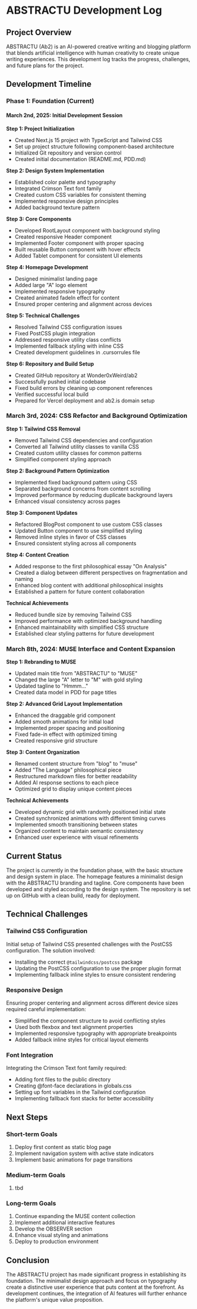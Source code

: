# ABSTRACTU Development Log

## Project Overview
ABSTRACTU (Ab2) is an AI-powered creative writing and blogging platform that blends artificial intelligence with human creativity to create unique writing experiences. This development log tracks the progress, challenges, and future plans for the project.

## Development Timeline

### Phase 1: Foundation (Current)

#### March 2nd, 2025: Initial Development Session

**Step 1: Project Initialization**
- Created Next.js 15 project with TypeScript and Tailwind CSS
- Set up project structure following component-based architecture
- Initialized Git repository and version control
- Created initial documentation (README.md, PDD.md)

**Step 2: Design System Implementation**
- Established color palette and typography
- Integrated Crimson Text font family
- Created custom CSS variables for consistent theming
- Implemented responsive design principles
- Added background texture pattern

**Step 3: Core Components**
- Developed RootLayout component with background styling
- Created responsive Header component
- Implemented Footer component with proper spacing
- Built reusable Button component with hover effects
- Added Tablet component for consistent UI elements

**Step 4: Homepage Development**
- Designed minimalist landing page
- Added large "A" logo element
- Implemented responsive typography
- Created animated fadeIn effect for content
- Ensured proper centering and alignment across devices

**Step 5: Technical Challenges**
- Resolved Tailwind CSS configuration issues
- Fixed PostCSS plugin integration
- Addressed responsive utility class conflicts
- Implemented fallback styling with inline CSS
- Created development guidelines in .cursorrules file

**Step 6: Repository and Build Setup**
- Created GitHub repository at Wonder0xWeird/ab2
- Successfully pushed initial codebase
- Fixed build errors by cleaning up component references
- Verified successful local build
- Prepared for Vercel deployment and ab2.is domain setup

### March 3rd, 2024: CSS Refactor and Background Optimization

**Step 1: Tailwind CSS Removal**
- Removed Tailwind CSS dependencies and configuration
- Converted all Tailwind utility classes to vanilla CSS
- Created custom utility classes for common patterns
- Simplified component styling approach

**Step 2: Background Pattern Optimization**
- Implemented fixed background pattern using CSS
- Separated background concerns from content scrolling
- Improved performance by reducing duplicate background layers
- Enhanced visual consistency across pages

**Step 3: Component Updates**
- Refactored BlogPost component to use custom CSS classes
- Updated Button component to use simplified styling
- Removed inline styles in favor of CSS classes
- Ensured consistent styling across all components

**Step 4: Content Creation**
- Added response to the first philosophical essay "On Analysis"
- Created a dialog between different perspectives on fragmentation and naming
- Enhanced blog content with additional philosophical insights
- Established a pattern for future content collaboration

**Technical Achievements**
- Reduced bundle size by removing Tailwind CSS
- Improved performance with optimized background handling
- Enhanced maintainability with simplified CSS structure
- Established clear styling patterns for future development

### March 8th, 2024: MUSE Interface and Content Expansion

**Step 1: Rebranding to MUSE**
- Updated main title from "ABSTRACTU" to "MUSE"
- Changed the large "A" letter to "M" with gold styling
- Updated tagline to "Hmmm..."
- Created data model in PDD for page titles

**Step 2: Advanced Grid Layout Implementation**
- Enhanced the draggable grid component
- Added smooth animations for initial load
- Implemented proper spacing and positioning
- Fixed fade-in effect with optimized timing
- Created responsive grid structure

**Step 3: Content Organization**
- Renamed content structure from "blog" to "muse"
- Added "The Language" philosophical piece
- Restructured markdown files for better readability
- Added AI response sections to each piece
- Optimized grid to display unique content pieces

**Technical Achievements**
- Developed dynamic grid with randomly positioned initial state
- Created synchronized animations with different timing curves
- Implemented smooth transitioning between states
- Organized content to maintain semantic consistency
- Enhanced user experience with visual refinements

## Current Status
The project is currently in the foundation phase, with the basic structure and design system in place. The homepage features a minimalist design with the ABSTRACTU branding and tagline. Core components have been developed and styled according to the design system. The repository is set up on GitHub with a clean build, ready for deployment.

## Technical Challenges

### Tailwind CSS Configuration
Initial setup of Tailwind CSS presented challenges with the PostCSS configuration. The solution involved:
- Installing the correct `@tailwindcss/postcss` package
- Updating the PostCSS configuration to use the proper plugin format
- Implementing fallback inline styles to ensure consistent rendering

### Responsive Design
Ensuring proper centering and alignment across different device sizes required careful implementation:
- Simplified the component structure to avoid conflicting styles
- Used both flexbox and text alignment properties
- Implemented responsive typography with appropriate breakpoints
- Added fallback inline styles for critical layout elements

### Font Integration
Integrating the Crimson Text font family required:
- Adding font files to the public directory
- Creating @font-face declarations in globals.css
- Setting up font variables in the Tailwind configuration
- Implementing fallback font stacks for better accessibility

## Next Steps

### Short-term Goals
1. Deploy first content as static blog page
2. Implement navigation system with active state indicators
5. Implement basic animations for page transitions

### Medium-term Goals
1. tbd

### Long-term Goals
1. Continue expanding the MUSE content collection
2. Implement additional interactive features
3. Develop the OBSERVER section
4. Enhance visual styling and animations
5. Deploy to production environment

## Conclusion
The ABSTRACTU project has made significant progress in establishing its foundation. The minimalist design approach and focus on typography create a distinctive user experience that puts content at the forefront. As development continues, the integration of AI features will further enhance the platform's unique value proposition.
